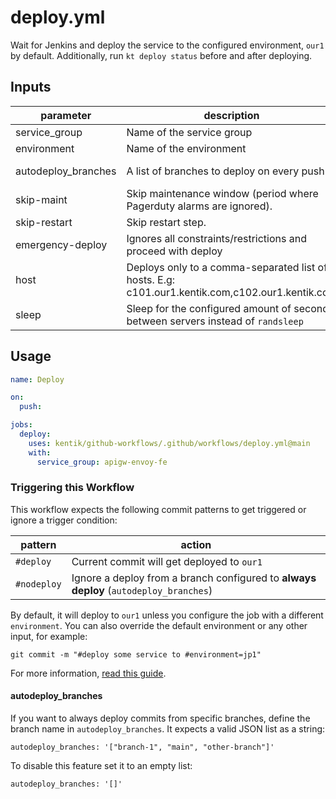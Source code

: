 # deploy.yml

Wait for Jenkins and deploy the service to the configured environment, `our1` by default. Additionally, run `kt deploy status` before and after deploying. 

## Inputs

| parameter| description | required | default |
| - | - | - | - |
| service_group | Name of the service group |  yes  | 
| environment | Name of the environment |  yes  | our1
| autodeploy_branches | A list of branches to deploy on every push |  yes  | '["master", "main"]'|
| skip-maint | Skip maintenance window (period where Pagerduty alarms are ignored). |  -  | false
| skip-restart | Skip restart step. |  -  | false
| emergency-deploy | Ignores all constraints/restrictions and proceed with deploy |  -  | false
| host | Deploys only to a comma-separated list of hosts. E.g: c101.our1.kentik.com,c102.our1.kentik.com |  -  | 
| sleep | Sleep for the configured amount of seconds between servers instead of `randsleep` |  -  | -1


## Usage

```yaml
name: Deploy

on:
  push:

jobs:
  deploy:
    uses: kentik/github-workflows/.github/workflows/deploy.yml@main
    with:
      service_group: apigw-envoy-fe
```

### Triggering this Workflow

This workflow expects the following commit patterns to get triggered or ignore a trigger condition:

| pattern| action|
| - | - |
| `#deploy` | Current commit will get deployed to `our1`| 
| `#nodeploy` | Ignore a deploy from a branch configured to **always deploy** (`autodeploy_branches`)| 

By default, it will deploy to `our1` unless you configure the job with a different `environment`. You can also override the default environment or any other input, for example:

```
git commit -m "#deploy some service to #environment=jp1"
```


For more information, [read this guide](../../../guides/override-inputs).


#### autodeploy_branches

If you want to always deploy commits from specific branches, define the branch name in `autodeploy_branches`. It expects a valid JSON list as a string:

```
autodeploy_branches: '["branch-1", "main", "other-branch"]'
```

To disable this feature set it to an empty list:

```
autodeploy_branches: '[]'
```
